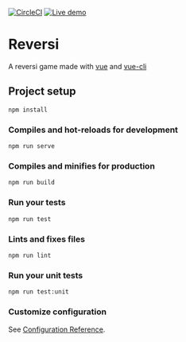 [![CircleCI](https://circleci.com/gh/erenard/reversi.svg?style=svg)](https://circleci.com/gh/erenard/reversi/tree/master)
[![Live demo](https://img.shields.io/badge/live-demo-800080.svg)](https://erenard.github.io/reversi/)

# Reversi
A reversi game made with [vue](https://github.com/vuejs/vue) and [vue-cli](https://github.com/vuejs/vue-cli)

## Project setup
```
npm install
```

### Compiles and hot-reloads for development
```
npm run serve
```

### Compiles and minifies for production
```
npm run build
```

### Run your tests
```
npm run test
```

### Lints and fixes files
```
npm run lint
```

### Run your unit tests
```
npm run test:unit
```

### Customize configuration
See [Configuration Reference](https://cli.vuejs.org/config/).
